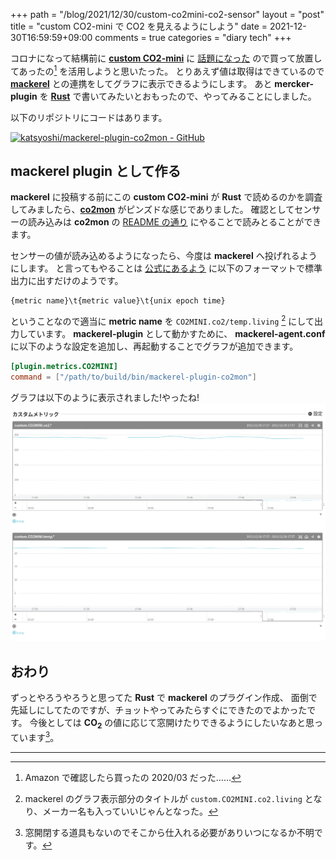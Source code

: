 +++
path = "/blog/2021/12/30/custom-co2mini-co2-sensor"
layout = "post"
title = "custom CO2-mini で CO2 を見えるようにしよう"
date = 2021-12-30T16:59:59+09:00
comments = true
categories = "diary tech"
+++

コロナになって結構前に [**custom CO2-mini**](https://www.kk-custom.co.jp/emp/CO2-mini.html)
に [話題になった](https://www.itmedia.co.jp/pcuser/articles/2012/18/news069.html)
ので買って放置してあったの[^buy-co2mon] を活用しようと思いたった。
とりあえず値は取得はできているので [**mackerel**](https://meckerel.io) との連携をしてグラフに表示できるようにします。
あと  **mercker-plugin** を [**Rust**](https://www.rust-lang.org) で書いてみたいとおもったので、やってみることにしました。

以下のリポジトリにコードはあります。

[![katsyoshi/mackerel-plugin-co2mon - GitHub](https://gh-card.dev/repos/katsyoshi/mackerel-plugin-co2mon.svg)](https://github.com/katsyoshi/mackerel-plugin-co2mon)

## mackerel plugin として作る
**mackerel** に投稿する前にこの **custom CO2-mini** が **Rust** で読めるのかを調査してみましたら、[**co2mon**](https://crates.io/crates/co2mon) がピンズドな感じでありました。
確認としてセンサーの読み込みは **co2mon** の [README の通り](https://github.com/lnicola/co2mon#permissions) にやることで読みとることができます。

センサーの値が読み込めるようになったら、今度は **mackerel** へ投げれるようにします。
と言ってもやることは [公式にあるよう](https://mackerel.io/ja/docs/entry/advanced/custom-metrics#post-metric) に以下のフォーマットで標準出力に出すだけのようです。

```
{metric name}\t{metric value}\t{unix epoch time}
```

ということなので適当に **metric name** を `CO2MINI.co2/temp.living` [^custom-co2mini] にして出力しています。
**mackerel-plugin** として動かすために、 **mackerel-agent.conf** に以下のような設定を追加し、再起動することでグラフが追加できます。

```toml
[plugin.metrics.CO2MINI]
command = ["/path/to/build/bin/mackerel-plugin-co2mon"]
```

グラフは以下のように表示されました!やったね!
![](/images/screenshot/co2mini-metrics.png)

## おわり

ずっとやろうやろうと思ってた **Rust** で **mackerel** のプラグイン作成、
面倒で先延しにしてたのですが、チョットやってみたらすぐにできたのでよかったです。
今後としては **CO<sub>2</sub>** の値に応じて窓開けたりできるようにしたいなあと思っています[^window]。

---

[^buy-co2mon]: Amazon で確認したら買ったの 2020/03 だった……
[^custom-co2mini]: mackerel のグラフ表示部分のタイトルが `custom.CO2MINI.co2.living` となり、メーカー名も入っていいじゃんとなった。
[^window]: 窓開閉する道具もないのでそこから仕入れる必要がありいつになるか不明です。
